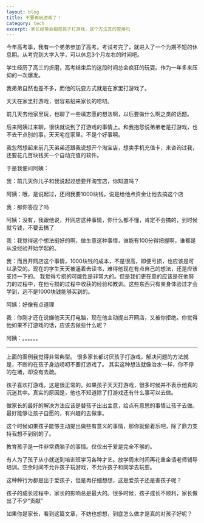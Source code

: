 ```yaml
---
layout: blog
title: 不要再玩游戏了！
category: tech
excerpt: 家长经常会抱怨孩子打游戏，这个方法真的管用吗
---
```


今年高考季，我有一个弟弟参加了高考。考试考完了，就进入了一个为期不短的休息期。从考完到大学入学，可以休息3个月左右的时间吧。

学生经历了高三的折磨，高考结束后的这段时间总会疯狂的玩耍。作为一年多来压抑的一次爆发。

我弟弟自然也差不多，而他的玩耍方式就是在家里打游戏了。

天天在家里打游戏，很容易招来家长的唠叨。

前几天去他家里玩，也聊了一些填志愿的想法啊，以后要做什么啊之类的话题。

后来阿姨过来聊，很快就说到了打游戏的事情上。和我抱怨说弟弟老是打游戏，也不去干点别的事，天天宅在家里。不是个好事啊。

我忽然想起来前几天弟弟还跟我说想开个淘宝店，想卖手机充值卡，来咨询过我，还要花几百块钱买一个自动充值的软件。

于是我便问阿姨：

我：前几天你儿子和我说起过想要开淘宝店，你知道吗？

阿姨：哦，是说起过，还问我要1000块钱，说是给他点资金让他去搞这个店

我：那你答应了吗

阿姨：没有，我跟他说，开网店这种事情，你什么都不懂，肯定不会搞的，到时候就亏钱，不要去搞了

我：我觉得这个想法挺好的啊，做生意这种事情，谁能有100分得把握啊，谁都是从没经验开始学起的。

我：而且开网店这个事情，1000块钱的成本，不是很高，即便亏损，也应该是可以承受的。现在的学生天天被逼着去读书，难得他现在有点自己的想法，还是应该支持一下的。
我觉得亏损的可能性是非常大的。但是我们更在意的应该是在他努力的过程中，在他亏损的过程中收获的经验和教训。这些东西只有亲身体验过才会学到，远不是1000块钱能够买到的。

阿姨：好像有点道理

我：你刚才还在说嫌他天天打电脑，现在他主动提出开网店，又被你拒绝。你觉得他如果不打游戏的话，应该去做些什么呢？

阿姨：。。。。。。

***

上面的案例我觉得非常典型。
很多家长都讨厌孩子打游戏，解决问题的方法就是，不断的在孩子身边唠叨不要打游戏了。
其实这种想法就像治水一样，你不停的在堵，却没有去疏。

孩子喜欢打游戏，这是很正常的。如果孩子天天打游戏，很多时候并不表示他真的沉迷其中。真实的原因是，他也不知道除了打游戏还有什么事可以去做。

做家长的最好的解决方法应该是替孩子出出主意，给点有意思的事情让孩子去做。最好能够让孩子自愿的，有兴趣的去做事。

这个时候如果孩子能够主动提出做些有意义的事情，那你就偷着乐吧，除了鼎力支持我想不到别的了。

教育孩子是一件非常费脑子的事情。仅仅出于爱是完全不够的。

有人为了孩子从小就送到培训班学习各种才艺。放学周末时间再花重金请老师辅导培训。空余时间不允许孩子玩游戏，不允许孩子和同学去玩耍。

这种种行为都是出于爱孩子，但是再仔细想想，这是爱孩子还是害孩子呢？

孩子的成长过程中，家长的影响总是最大的。很多时候，孩子成长不顺利，家长做出了不少“贡献”

如果你是家长，看到这篇文章，不妨也想想，到底怎么做才是真的对孩子好呢？

